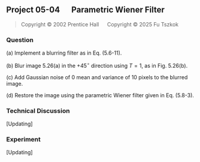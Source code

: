 ## Project 05-04 &emsp; Parametric Wiener Filter 

> Copyright © 2002 Prentice Hall &emsp; Copyright © 2025 Fu Tszkok

### Question

(a) Implement a blurring filter as in Eq. (5.6-11).

(b) Blur image 5.26(a) in the $+45^\circ$ direction using $T = 1$, as in Fig. 5.26(b).

(c) Add Gaussian noise of 0 mean and variance of 10 pixels to the blurred image.

(d) Restore the image using the parametric Wiener filter given in Eq. (5.8-3).

### Technical Discussion

[Updating]

### Experiment

[Updating]
